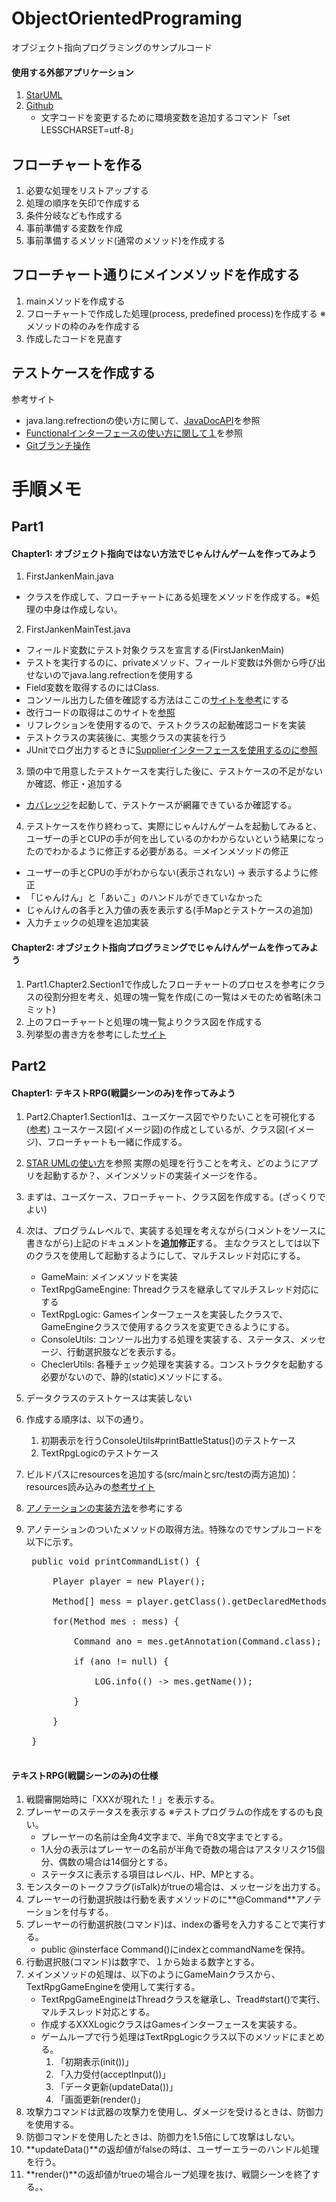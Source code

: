 # ObjectOrientedPrograming
オブジェクト指向プログラミングのサンプルコード

#### 使用する外部アプリケーション
1. [StarUML](http://staruml.io/)
2. [Github](https://git-scm.com/book/ja/v2)
    * 文字コードを変更するために環境変数を追加するコマンド「set LESSCHARSET=utf-8」

## フローチャートを作る
1. 必要な処理をリストアップする
2. 処理の順序を矢印で作成する
3. 条件分岐なども作成する
4. 事前準備する変数を作成
5. 事前準備するメソッド(通常のメソッド)を作成する

## フローチャート通りにメインメソッドを作成する
1. mainメソッドを作成する
2. フローチャートで作成した処理(process, predefined process)を作成する
  ※メソッドの枠のみを作成する
3. 作成したコードを見直す

## テストケースを作成する
参考サイト
* java.lang.refrectionの使い方に関して、[JavaDocAPI](https://docs.oracle.com/javase/jp/8/docs/api/java/lang/Class.html#getDeclaredMethod-java.lang.String-java.lang.Class...-)を参照
* [Functionalインターフェースの使い方に関して１](https://codechacha.com/ja/java8-functional-interface/)を参照
* [Gitブランチ操作](https://git-scm.com/book/ja/v2/Git-%E3%81%AE%E3%83%96%E3%83%A9%E3%83%B3%E3%83%81%E6%A9%9F%E8%83%BD-%E3%83%AA%E3%83%99%E3%83%BC%E3%82%B9)

# 手順メモ
## Part1
#### Chapter1: オブジェクト指向ではない方法でじゃんけんゲームを作ってみよう
1. FirstJankenMain.java
  * クラスを作成して、フローチャートにある処理をメソッドを作成する。※処理の中身は作成しない。

2. FirstJankenMainTest.java
  * フィールド変数にテスト対象クラスを宣言する(FirstJankenMain)
  * テストを実行するのに、privateメソッド、フィールド変数は外側から呼び出せないのでjava.lang.refrectionを使用する
  * Field変数を取得するのにはClass.
  * コンソール出力した値を確認する方法はここの[サイトを参考](https://stackoverflow.com/questions/1119385/junit-test-for-system-out-println)にする
  * 改行コードの取得はこのサイトを[参照](https://techacademy.jp/magazine/19071)
  * リフレクションを使用するので、テストクラスの起動確認コードを実装
  * テストクラスの実装後に、実態クラスの実装を行う
  * JUnitでログ出力するときに[Supplierインターフェースを使用するのに参照](https://stackabuse.com/unit-testing-in-java-with-junit-5/)

3. 頭の中で用意したテストケースを実行した後に、テストケースの不足がないか確認、修正・追加する
  * [カバレッジ](https://zenryokuservice.com/wp/2020/09/01/%e9%96%8b%e7%99%ba%e7%92%b0%e5%a2%83%e6%a7%8b%e7%af%89%ef%bd%9ewindows%e7%89%88eclipse%e3%81%ae%e8%a8%ad%e5%ae%9a%ef%bd%9e/)を起動して、テストケースが網羅できているか確認する。

4. テストケースを作り終わって、実際にじゃんけんゲームを起動してみると、ユーザーの手とCUPの手が何を出しているのかわからないという結果になったのでわかるように修正する必要がある。＝メインメソッドの修正
  * ユーザーの手とCPUの手がわからない(表示されない) -> 表示するように修正
  * 「じゃんけん」と「あいこ」のハンドルができていなかった
  * じゃんけんの各手と入力値の表を表示する(手Mapとテストケースの追加)
  * 入力チェックの処理を追加実装

#### Chapter2: オブジェクト指向プログラミングでじゃんけんゲームを作ってみよう
1. Part1.Chapter2.Section1で作成したフローチャートのプロセスを参考にクラスの役割分担を考え、処理の塊一覧を作成(この一覧はメモのため省略(未コミット)
2. 上のフローチャートと処理の塊一覧よりクラス図を作成する
3. 列挙型の書き方を参考にした[サイト](https://techacademy.jp/magazine/9244)

## Part2
#### Chapter1: テキストRPG(戦闘シーンのみ)を作ってみよう
1. Part2.Chapter1.Section1は、ユーズケース図でやりたいことを可視化する([参考](https://www.uml-diagrams.org/use-case-subject.html))
    ユースケース図(イメージ図)の作成としているが、クラス図(イメージ)、フローチャートも一緒に作成する。
2. [STAR UMLの使い方](https://docs.staruml.io/user-guide/formatting-diagram)を参照
    実際の処理を行うことを考え、どのようにアプリを起動するか？、メインメソッドの実装イメージを作る。
3. まずは、ユーズケース、フローチャート、クラス図を作成する。(ざっくりでよい)
4. 次は、プログラムレベルで、実装する処理を考えながら(コメントをソースに書きながら)上記のドキュメントを**追加修正**する。
  主なクラスとしては以下のクラスを使用して起動するようにして、マルチスレッド対応にする。
    * GameMain: メインメソッドを実装
    * TextRpgGameEngine: Threadクラスを継承してマルチスレッド対応にする
    * TextRpgLogic: Gamesインターフェースを実装したクラスで、GameEngineクラスで使用するクラスを変更できるようにする。
    * ConsoleUtils: コンソール出力する処理を実装する、ステータス、メッセージ、行動選択肢などを表示する。
    * CheclerUtils: 各種チェック処理を実装する。コンストラクタを起動する必要がないので、静的(static)メソッドにする。
5. データクラスのテストケースは実装しない
6. 作成する順序は、以下の通り。
    1. 初期表示を行うConsoleUtils#printBattleStatus()のテストケース
    2. TextRpgLogicのテストケース

7. ビルドパスにresourcesを追加する(src/mainとsrc/testの両方追加)：resources読み込みの[参考サイト](https://qiita.com/ka2kama/items/9e16cc6d1019838770cc)
8. [アノテーションの実装方法](https://www.techscore.com/tech/Java/JavaSE/JavaLanguage/7-3/)を参考にする
9. アノテーションのついたメソッドの取得方法。特殊なのでサンプルコードを以下に示す。
    <pre>
    public void printCommandList() {<br/>
        Player player = new Player();<br/>
        Method[] mess = player.getClass().getDeclaredMethods();<br/>
        for(Method mes : mess) {<br/>
            Command ano = mes.getAnnotation(Command.class);<br/>
            if (ano != null) {<br/>
                LOG.info(() -> mes.getName());<br/>
            }<br/>
        }<br/>
    }
    </pre>

#### テキストRPG(戦闘シーンのみ)の仕様
1. 戦闘審開始時に「XXXが現れた！」を表示する。
2. プレーヤーのステータスを表示する ※テストプログラムの作成をするのも良い。
    * プレーヤーの名前は全角4文字まで、半角で8文字までとする。
    * 1人分の表示はプレーヤーの名前が半角で奇数の場合はアスタリスク15個分、偶数の場合は14個分とする。
    * ステータスに表示する項目はレベル、HP、MPとする。
3. モンスターのトークフラグ(isTalk)がtrueの場合は、メッセージを出力する。
4. プレーヤーの行動選択肢は行動を表すメソッドのに**@Command**アノテーションを付与する。
5. プレーヤーの行動選択肢(コマンド)は、indexの番号を入力することで実行する。
    * public @insterface Command()にindexとcommandNameを保持。
6. 行動選択肢(コマンド)は数字で、１から始まる数字とする。
7. メインメソッドの処理は、以下のようにGameMainクラスから、TextRpgGameEngineを使用して実行する。
    * TextRpgGameEngineはThreadクラスを継承し、Tread#start()で実行、マルチスレッド対応とする。
    * 作成するXXXLogicクラスはGamesインターフェースを実装する。
    * ゲームループで行う処理はTextRpgLogicクラス以下のメソッドにまとめる。
        1. 「初期表示(init())」
        2. 「入力受付(acceptInput())」
        3. 「データ更新(updateData())」
        4. 「画面更新(render()」
8. 攻撃力コマンドは武器の攻撃力を使用し、ダメージを受けるときは、防御力を使用する。
9. 防御コマンドを使用したときは、防御力を1.5倍にして攻撃はしない。
10. **updateData()**の返却値がfalseの時は、ユーザーエラーのハンドル処理を行う。
11. **render()**の返却値がtrueの場合ループ処理を抜け、戦闘シーンを終了する。、
